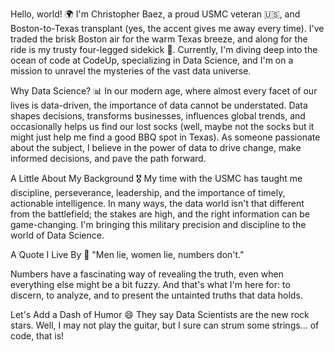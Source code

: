 Hello, world! 🌍
I'm Christopher Baez, a proud USMC veteran 🇺🇸, and Boston-to-Texas transplant (yes, the accent gives me away every time). I've traded the brisk Boston air for the warm Texas breeze, and along for the ride is my trusty four-legged sidekick 🐶. Currently, I'm diving deep into the ocean of code at CodeUp, specializing in Data Science, and I'm on a mission to unravel the mysteries of the vast data universe.

Why Data Science? 📊
In our modern age, where almost every facet of our lives is data-driven, the importance of data cannot be understated. Data shapes decisions, transforms businesses, influences global trends, and occasionally helps us find our lost socks (well, maybe not the socks but it might just help me find a good BBQ spot in Texas). As someone passionate about the subject, I believe in the power of data to drive change, make informed decisions, and pave the path forward.

A Little About My Background 🎖️
My time with the USMC has taught me discipline, perseverance, leadership, and the importance of timely, actionable intelligence. In many ways, the data world isn't that different from the battlefield; the stakes are high, and the right information can be game-changing. I'm bringing this military precision and discipline to the world of Data Science.

A Quote I Live By 📝
"Men lie, women lie, numbers don't."

Numbers have a fascinating way of revealing the truth, even when everything else might be a bit fuzzy. And that's what I'm here for: to discern, to analyze, and to present the untainted truths that data holds.

Let's Add a Dash of Humor 😄
They say Data Scientists are the new rock stars. Well, I may not play the guitar, but I sure can strum some strings... of code, that is!

